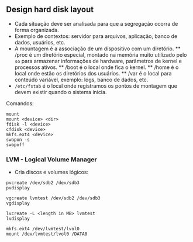 ## Design hard disk layout

* Cada situação deve ser analisada para que a segregação ocorra de forma organizada.
* Exemplo de contextos: servidor para arquivos, aplicação, banco de dados, usuários, etc.
* A mountagem é a associação de um dispositivo com um diretório.
** /proc é um diretório especial, montado na memória muito utilizado pelo `so` para armazenar informações de hardware, parâmetros de kernel e processos ativos.
** /boot é o local onde fica o kernel.
** /home é o local onde estão os diretórios dos usuários.
** /var é o local para conteúdo variável, exemplo: logs, banco de dados, etc.
* `/etc/fstab` é o local onde registramos os pontos de montagem que devem existir quando o sistema inicia.

Comandos:
```
mount
mount <device> <dir>
fdisk -l <device>
cfdisk <device>
mkfs.ext4 <device>
swapon -s
swapoff
```

### LVM - Logical Volume Manager

* Cria discos e volumes lógicos:

```
pvcreate /dev/sdb2 /dev/sdb3
pvdisplay

vgcreate lvmtest /dev/sdb2 /dev/sdb3
vgdisplay

lvcreate -L <length in MB> lvmtest
lvdisplay

mkfs.ext4 /dev/lvmtest/lvol0
mount /dev/lvmtest/lvol0 /DATA0
```
